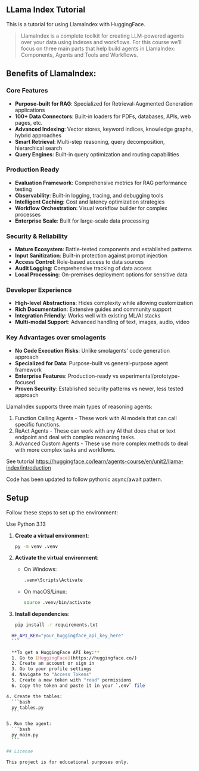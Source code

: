 ## LLama Index Tutorial

This is a tutorial for using LlamaIndex with HuggingFace.

>LlamaIndex is a complete toolkit for creating LLM-powered agents over your data using indexes and workflows. For this course we’ll focus on three main parts that help build agents in LlamaIndex: Components, Agents and Tools and Workflows.

## Benefits of LlamaIndex:

### **Core Features**
- **Purpose-built for RAG**: Specialized for Retrieval-Augmented Generation applications
- **100+ Data Connectors**: Built-in loaders for PDFs, databases, APIs, web pages, etc.
- **Advanced Indexing**: Vector stores, keyword indices, knowledge graphs, hybrid approaches
- **Smart Retrieval**: Multi-step reasoning, query decomposition, hierarchical search
- **Query Engines**: Built-in query optimization and routing capabilities

### **Production Ready**
- **Evaluation Framework**: Comprehensive metrics for RAG performance testing
- **Observability**: Built-in logging, tracing, and debugging tools
- **Intelligent Caching**: Cost and latency optimization strategies
- **Workflow Orchestration**: Visual workflow builder for complex processes
- **Enterprise Scale**: Built for large-scale data processing

### **Security & Reliability**
- **Mature Ecosystem**: Battle-tested components and established patterns
- **Input Sanitization**: Built-in protection against prompt injection
- **Access Control**: Role-based access to data sources
- **Audit Logging**: Comprehensive tracking of data access
- **Local Processing**: On-premises deployment options for sensitive data

### **Developer Experience**
- **High-level Abstractions**: Hides complexity while allowing customization
- **Rich Documentation**: Extensive guides and community support
- **Integration Friendly**: Works well with existing ML/AI stacks
- **Multi-modal Support**: Advanced handling of text, images, audio, video

### **Key Advantages over smolagents**
- **No Code Execution Risks**: Unlike smolagents' code generation approach
- **Specialized for Data**: Purpose-built vs general-purpose agent framework
- **Enterprise Features**: Production-ready vs experimental/prototype-focused
- **Proven Security**: Established security patterns vs newer, less tested approach

LlamaIndex supports three main types of reasoning agents:

1. Function Calling Agents - These work with AI models that can call specific functions.
2. ReAct Agents - These can work with any AI that does chat or text endpoint and deal with complex reasoning tasks.
3. Advanced Custom Agents - These use more complex methods to deal with more complex tasks and workflows.

See tutorial https://huggingface.co/learn/agents-course/en/unit2/llama-index/introduction

Code has been updated to follow pythonic async/await pattern.

## Setup

Follow these steps to set up the environment:

Use Python 3.13

1. **Create a virtual environment**:
    ```bash
    py -m venv .venv
    ```

2. **Activate the virtual environment**:
    - On Windows:
      ```bash
      .venv\Scripts\Activate
      ```
    - On macOS/Linux:
      ```bash
      source .venv/bin/activate
      ```

3. **Install dependencies**:
    ```bash
    pip install -r requirements.txt    
    ```

  ```bash
    HF_API_KEY="your_huggingface_api_key_here"
    ```
    
    **To get a HuggingFace API key:**
    1. Go to [HuggingFace](https://huggingface.co/)
    2. Create an account or sign in
    3. Go to your profile settings
    4. Navigate to "Access Tokens"
    5. Create a new token with "read" permissions
    6. Copy the token and paste it in your `.env` file

4. Create the tables:
    ```bash
    py tables.py
    ```

5. Run the agent:
    ```bash
    py main.py
    ```
  
## License

This project is for educational purposes only.
